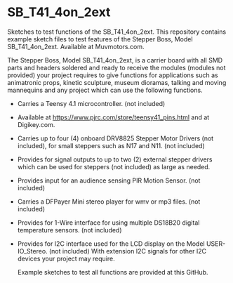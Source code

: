# SB_T41_4on_2ext
Sketches to test functions of the SB_T41_4on_2ext.
This repository contains example sketch files to test features
of the Stepper Boss, Model SB_T41_4on_2ext. Available at Muvmotors.com.

The Stepper Boss, Model SB_T41_4on_2ext, is a carrier board with all SMD parts and headers soldered and 
ready to receive the modules (modules not provided) your project requires
to give functions for applications such as animatronic props, kinetic sculpture, museum dioramas,
talking and moving mannequins and any project which can use the following functions.

- Carries a Teensy 4.1 microcontroller. (not included)
- Available at https://www.pjrc.com/store/teensy41_pins.html and at Digikey.com.
- Carries up to four (4) onboard  DRV8825 Stepper Motor Drivers (not included),
  for small steppers such as N17 and N11. (not included)
- Provides for signal outputs to up to two (2) external stepper drivers
  which can be used for steppers (not included) as large as needed. 
- Provides input for an audience sensing PIR Motion Sensor. (not included)
- Carries a DFPayer Mini stereo player for wmv or mp3 files. (not included)
- Provides for 1-Wire interface for using multiple DS18B20 digital temperature sensors. (not included)
- Provides for I2C interface used for the LCD display on the Model USER-IO_Stereo. (not included)
  With extension I2C signals for other I2C devices your project may require.
  
  Example sketches to test all functions are provided at this GitHub.
